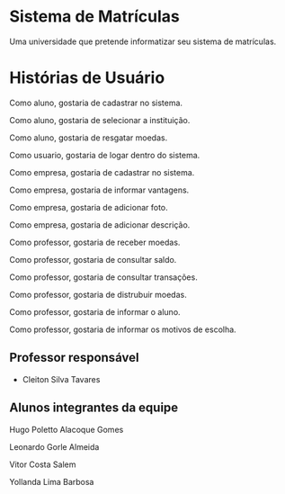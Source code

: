 # Sistema de Matrículas 

Uma universidade que pretende informatizar seu sistema de matrículas.

# Histórias de Usuário

Como aluno, gostaria de cadastrar no sistema.

Como aluno, gostaria de selecionar a instituição.

Como aluno, gostaria de resgatar moedas.

Como usuario, gostaria de logar dentro do sistema.

Como empresa, gostaria de cadastrar no sistema.

Como empresa, gostaria de informar vantagens.

Como empresa, gostaria de adicionar foto.

Como empresa, gostaria de adicionar descrição.

Como professor, gostaria de receber moedas.

Como professor, gostaria de consultar saldo.

Como professor, gostaria de consultar transações.

Como professor, gostaria de distrubuir moedas.

Como professor, gostaria de informar o aluno.

Como professor, gostaria de informar os motivos de escolha.


## Professor responsável

* Cleiton Silva Tavares

## Alunos integrantes da equipe

Hugo Poletto Alacoque Gomes

Leonardo Gorle Almeida

Vitor Costa Salem

Yollanda Lima Barbosa
